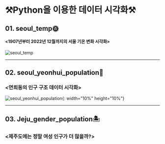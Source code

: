 # ⚒️Python을 이용한 데이터 시각화⚒️

## 01. seoul_temp🌞
#### <1907년부터 2022년 12월까지의 서울 기온 변화 시각화>
![seoul_temp](https://user-images.githubusercontent.com/93873399/209830857-8d3275e2-a467-4346-8f9f-c92bfc1efcab.png)

---
## 02. seoul_yeonhui_population👥
### <연희동의 인구 구조 데이터 시각화> 
![seoul_yeonhui_population](https://user-images.githubusercontent.com/93873399/209832188-a7beb6a8-8d7c-4f2a-9ee7-61443ee8abd4.png){: width="10%" height="10%"}

---
## 03. Jeju_gender_population🏝️
### <제주도에는 정말 여성 인구가 더 많을까?>
